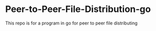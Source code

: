 # Peer-to-Peer-File-Distribution-go
This repo is for a program in go for peer to peer file distributing

